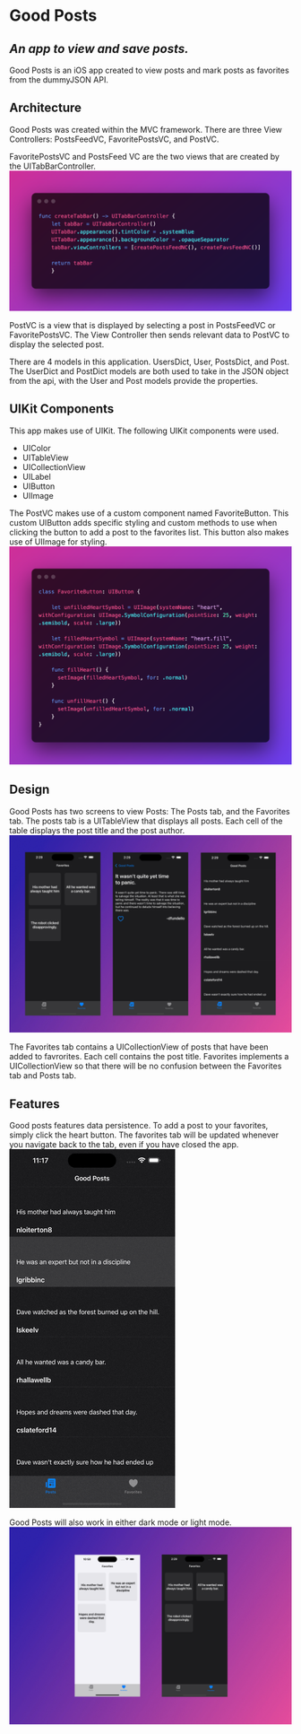 # Good Posts
## _An app to view and save posts._

Good Posts is an iOS app created to view posts and mark posts as favorites from the dummyJSON API.

## Architecture
Good Posts was created within the MVC framework. There are three View Controllers: PostsFeedVC, FavoritePostsVC, and PostVC.

FavoritePostsVC and PostsFeed VC are the two views that are created by the UITabBarController. 
![A screenshot of a code snippet that shows the code for creating the tabbar.](https://github.com/theaaron/good-posts/blob/main/Good%20Posts/Good%20Posts/Screenshots/createTabBar.png?raw=true)


PostVC is a view that is displayed by selecting a post in PostsFeedVC or FavoritePostsVC. The View Controller then sends relevant data to PostVC to display the selected post. 

There are 4 models in this application. UsersDict, User, PostsDict, and Post. The UserDict and PostDict models are both used to take in the JSON object from the api, with the User and Post models provide the properties.

## UIKit Components
This app makes use of UIKit. The following UIKit components were used.

- UIColor
- UITableView
- UICollectionView
- UILabel
- UIButton
- UIImage

The PostVC makes use of a custom component named FavoriteButton. This custom UIButton adds specific styling and custom methods to use when clicking the button to add a post to the favorites list. This button also makes use of UIImage for styling. 
![A screenshot of a code snippet that shows the custom class FavoriteButton](https://github.com/theaaron/good-posts/blob/main/Good%20Posts/Good%20Posts/Screenshots/favButton.png?raw=true)

## Design
Good Posts has two screens to view Posts: The Posts tab, and the Favorites tab. The posts tab is a UITableView that displays all posts. Each cell of the table displays the post title and the post author. 
![A photo of all three screens in the app.](https://github.com/theaaron/good-posts/blob/main/Good%20Posts/Good%20Posts/Screenshots/allVCs.png?raw=true)

The Favorites tab contains a UICollectionView of posts that have been added to favrorites. Each cell contains the post title. Favorites implements a UICollectionView so that there will be no confusion between the Favorites tab and Posts tab.

## Features
Good posts features data persistence. To add a post to your favorites, simply click the heart button. The favorites tab will be updated whenever you navigate back to the tab, even if you have closed the app.
![A gif of favoriting and unfavoriting a post.](https://github.com/theaaron/good-posts/blob/main/Good%20Posts/Good%20Posts/Screenshots/favingPosts.gif?raw=true)

Good Posts will also work in either dark mode or light mode. 
![A photo of Good Posts in dark mode and in light mode.](https://github.com/theaaron/good-posts/blob/main/Good%20Posts/Good%20Posts/Screenshots/lightDarkMode.png?raw=true)



